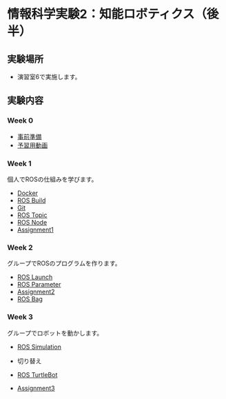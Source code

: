 # 情報科学実験2：知能ロボティクス（後半）

## 実験場所
- 演習室6で実施します。

## 実験内容
### Week 0
- [事前準備](https://stl-apu.github.io/laboratory_experiments/preparetions)
- [予習用動画](https://youtu.be/H_ZcbYlYff4)

### Week 1
個人でROSの仕組みを学びます。
- [Docker](https://stl-apu.github.io/laboratory_experiments/docker)
- [ROS Build](https://stl-apu.github.io/laboratory_experiments/ros_build)
- [Git](https://stl-apu.github.io/laboratory_experiments/git)
- [ROS Topic](https://stl-apu.github.io/laboratory_experiments/ros_topic)
- [ROS Node](https://stl-apu.github.io/laboratory_experiments/ros_node)
- [Assignment1](https://stl-apu.github.io/laboratory_experiments/assignment1)


### Week 2
グループでROSのプログラムを作ります。
- [ROS Launch](https://stl-apu.github.io/laboratory_experiments/ros_launch)
- [ROS Parameter](https://stl-apu.github.io/laboratory_experiments/ros_parameter)
- [Assignment2](https://stl-apu.github.io/laboratory_experiments/assignment2)
- [ROS Bag](https://stl-apu.github.io/laboratory_experiments/ros_bag)


### Week 3
グループでロボットを動かします。
- [ROS Simulation](https://stl-apu.github.io/laboratory_experiments/ros_simulation)

- 切り替え
- [ROS TurtleBot](https://stl-apu.github.io/laboratory_experiments/ros_turtlebot)
- [Assignment3](https://stl-apu.github.io/laboratory_experiments/assignment3)

